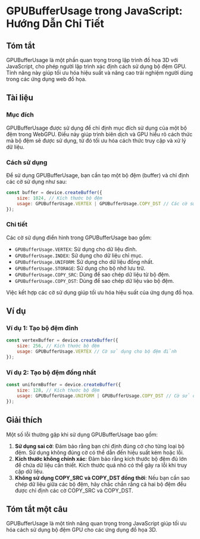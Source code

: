 <!--
Meta Description: # GPUBufferUsage trong JavaScript: Hướng Dẫn Chi Tiết ## Tóm tắt GPUBufferUsage là một phần quan trọng trong lập trình đồ họa 3D với JavaScript, cho p...
Meta Keywords: dụng, gpubufferusage, đệm, liệu, cho
-->

# GPUBufferUsage trong JavaScript: Hướng Dẫn Chi Tiết

## Tóm tắt
GPUBufferUsage là một phần quan trọng trong lập trình đồ họa 3D với JavaScript, cho phép người lập trình xác định cách sử dụng bộ đệm GPU. Tính năng này giúp tối ưu hóa hiệu suất và nâng cao trải nghiệm người dùng trong các ứng dụng web đồ họa.

## Tài liệu
### Mục đích
GPUBufferUsage được sử dụng để chỉ định mục đích sử dụng của một bộ đệm trong WebGPU. Điều này giúp trình biên dịch và GPU hiểu rõ cách thức mà bộ đệm sẽ được sử dụng, từ đó tối ưu hóa cách thức truy cập và xử lý dữ liệu.

### Cách sử dụng
Để sử dụng GPUBufferUsage, bạn cần tạo một bộ đệm (buffer) và chỉ định các cờ sử dụng như sau:

```javascript
const buffer = device.createBuffer({
    size: 1024, // Kích thước bộ đệm
    usage: GPUBufferUsage.VERTEX | GPUBufferUsage.COPY_DST // Các cờ sử dụng
});
```

### Chi tiết
Các cờ sử dụng điển hình trong GPUBufferUsage bao gồm:

- `GPUBufferUsage.VERTEX`: Sử dụng cho dữ liệu đỉnh.
- `GPUBufferUsage.INDEX`: Sử dụng cho dữ liệu chỉ mục.
- `GPUBufferUsage.UNIFORM`: Sử dụng cho dữ liệu đồng nhất.
- `GPUBufferUsage.STORAGE`: Sử dụng cho bộ nhớ lưu trữ.
- `GPUBufferUsage.COPY_SRC`: Dùng để sao chép dữ liệu từ bộ đệm.
- `GPUBufferUsage.COPY_DST`: Dùng để sao chép dữ liệu vào bộ đệm.

Việc kết hợp các cờ sử dụng giúp tối ưu hóa hiệu suất của ứng dụng đồ họa.

## Ví dụ
### Ví dụ 1: Tạo bộ đệm đỉnh
```javascript
const vertexBuffer = device.createBuffer({
    size: 256, // Kích thước bộ đệm
    usage: GPUBufferUsage.VERTEX // Cờ sử dụng cho bộ đệm đỉnh
});
```

### Ví dụ 2: Tạo bộ đệm đồng nhất
```javascript
const uniformBuffer = device.createBuffer({
    size: 128, // Kích thước bộ đệm
    usage: GPUBufferUsage.UNIFORM | GPUBufferUsage.COPY_DST // Cờ sử dụng cho bộ đệm đồng nhất
});
```

## Giải thích
Một số lỗi thường gặp khi sử dụng GPUBufferUsage bao gồm:

1. **Sử dụng sai cờ**: Đảm bảo rằng bạn chỉ định đúng cờ cho từng loại bộ đệm. Sử dụng không đúng cờ có thể dẫn đến hiệu suất kém hoặc lỗi.
2. **Kích thước không chính xác**: Đảm bảo rằng kích thước bộ đệm đủ lớn để chứa dữ liệu cần thiết. Kích thước quá nhỏ có thể gây ra lỗi khi truy cập dữ liệu.
3. **Không sử dụng COPY_SRC và COPY_DST đồng thời**: Nếu bạn cần sao chép dữ liệu giữa các bộ đệm, hãy chắc chắn rằng cả hai bộ đệm đều được chỉ định các cờ COPY_SRC và COPY_DST.

## Tóm tắt một câu
GPUBufferUsage là một tính năng quan trọng trong JavaScript giúp tối ưu hóa cách sử dụng bộ đệm GPU cho các ứng dụng đồ họa 3D.